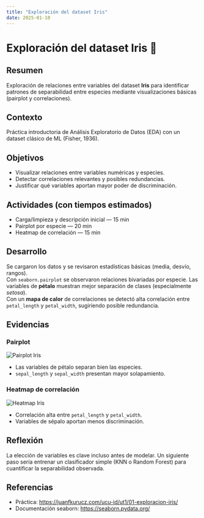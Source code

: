 ```yaml
---
title: "Exploración del dataset Iris"
date: 2025-01-10
---
```


# Exploración del dataset Iris 🌸

## Resumen
Exploración de relaciones entre variables del dataset **Iris** para identificar patrones de separabilidad entre especies mediante visualizaciones básicas (pairplot y correlaciones).

## Contexto
Práctica introductoria de Análisis Exploratorio de Datos (EDA) con un dataset clásico de ML (Fisher, 1936).

## Objetivos
- Visualizar relaciones entre variables numéricas y especies.
- Detectar correlaciones relevantes y posibles redundancias.
- Justificar qué variables aportan mayor poder de discriminación.

## Actividades (con tiempos estimados)
- Carga/limpieza y descripción inicial — 15 min  
- Pairplot por especie — 20 min  
- Heatmap de correlación — 15 min  

## Desarrollo
Se cargaron los datos y se revisaron estadísticas básicas (media, desvío, rangos).  
Con `seaborn.pairplot` se observaron relaciones bivariadas por especie. Las variables de **pétalo** muestran mejor separación de clases (especialmente *setosa*).  
Con un **mapa de calor** de correlaciones se detectó alta correlación entre `petal_length` y `petal_width`, sugiriendo posible redundancia.

## Evidencias
### Pairplot
![Pairplot Iris](../../assets/img/iris_pairplot.png)

- Las variables de pétalo separan bien las especies.  
- `sepal_length` y `sepal_width` presentan mayor solapamiento.

### Heatmap de correlación
![Heatmap Iris](../../assets/img/iris_corr.png)

- Correlación alta entre `petal_length` y `petal_width`.  
- Variables de sépalo aportan menos discriminación.

## Reflexión
La elección de variables es clave incluso antes de modelar. Un siguiente paso sería entrenar un clasificador simple (KNN o Random Forest) para cuantificar la separabilidad observada.

## Referencias
- Práctica: <https://juanfkurucz.com/ucu-id/ut1/01-exploracion-iris/>  
- Documentación seaborn: <https://seaborn.pydata.org/>  
